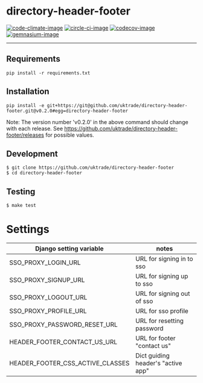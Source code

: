 # directory-header-footer

[![code-climate-image]][code-climate]
[![circle-ci-image]][circle-ci]
[![codecov-image]][codecov]
[![gemnasium-image]][gemnasium]

---

## Requirements

```shell
pip install -r requirements.txt
```

## Installation

```shell
pip install -e git+https://git@github.com/uktrade/directory-header-footer.git@v0.2.0#egg=directory-header-footer
```

Note: 
The version number 'v0.2.0' in the above command should change with each release. 
See https://github.com/uktrade/directory-header-footer/releases for possible values.


## Development

    $ git clone https://github.com/uktrade/directory-header-footer
    $ cd directory-header-footer

## Testing
	$ make test

# Settings

| Django setting variable          | notes                              |
| ---------------------------------|------------------------------------|
| SSO_PROXY_LOGIN_URL                    | URL for signing in to sso          |
| SSO_PROXY_SIGNUP_URL                   | URL for signing up to sso          |
| SSO_PROXY_LOGOUT_URL                   | URL for signing out of sso         |
| SSO_PROXY_PROFILE_URL                  | URL for sso profile                |
| SSO_PROXY_PASSWORD_RESET_URL           | URL for resetting password         |
| HEADER_FOOTER_CONTACT_US_URL     | URL for footer "contact us"        |
| HEADER_FOOTER_CSS_ACTIVE_CLASSES | Dict guiding header's "active app" |


[code-climate-image]: https://codeclimate.com/github/uktrade/directory-header-footer/badges/issue_count.svg
[code-climate]: https://codeclimate.com/github/uktrade/directory-header-footer

[circle-ci-image]: https://circleci.com/gh/uktrade/directory-header-footer/tree/master.svg?style=svg
[circle-ci]: https://circleci.com/gh/uktrade/directory-header-footer/tree/master

[codecov-image]: https://codecov.io/gh/uktrade/directory-header-footer/branch/master/graph/badge.svg
[codecov]: https://codecov.io/gh/uktrade/directory-header-footer

[gemnasium-image]: https://gemnasium.com/badges/github.com/uktrade/directory-header-footer.svg
[gemnasium]: https://gemnasium.com/github.com/uktrade/directory-header-footer
